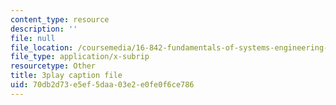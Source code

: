 ```yaml
---
content_type: resource
description: ''
file: null
file_location: /coursemedia/16-842-fundamentals-of-systems-engineering-fall-2015/70db2d73e5ef5daa03e2e0fe0f6ce786_aiSpEUZzP0A.srt
file_type: application/x-subrip
resourcetype: Other
title: 3play caption file
uid: 70db2d73-e5ef-5daa-03e2-e0fe0f6ce786
---
```

